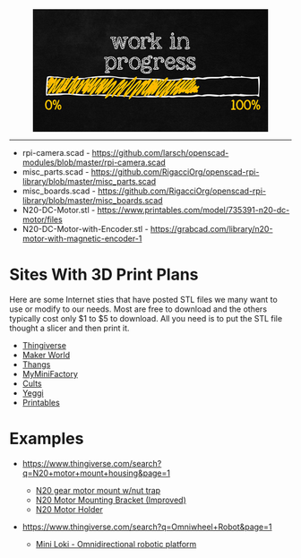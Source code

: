 <!--
Maintainer:   jeffskinnerbox@yahoo.com / www.jeffskinnerbox.me
Version:      0.0.0
-->


<div align="center">
<img src="https://raw.githubusercontent.com/jeffskinnerbox/blog/main/content/images/banners-bkgrds/work-in-progress.jpg"
        title="These materials require additional work and are not ready for general use." align="center" width=420px height=219px>
</div>


---------------


* rpi-camera.scad - <https://github.com/larsch/openscad-modules/blob/master/rpi-camera.scad>
* misc_parts.scad - <https://github.com/RigacciOrg/openscad-rpi-library/blob/master/misc_parts.scad>
* misc_boards.scad - <https://github.com/RigacciOrg/openscad-rpi-library/blob/master/misc_boards.scad>
* N20-DC-Motor.stl - <https://www.printables.com/model/735391-n20-dc-motor/files>
* N20-DC-Motor-with-Encoder.stl - <https://grabcad.com/library/n20-motor-with-magnetic-encoder-1>

# Sites With 3D Print Plans

Here are some Internet sties that have posted STL files we many want to use or modify to our needs.
Most are free to download and the others typically cost only $1 to $5 to download.
All you need is to put the STL file thought a slicer and then print it.

* [Thingiverse](https://www.thingiverse.com/)
* [Maker World](https://makerworld.com/en)
* [Thangs](https://thangs.com/?sort=trending)
* [MyMiniFactory](https://www.myminifactory.com/)
* [Cults](https://cults3d.com/)
* [Yeggi](https://www.yeggi.com/)
* [Printables](https://www.printables.com/)

# Examples

* <https://www.thingiverse.com/search?q=N20+motor+mount+housing&page=1>
  * [N20 gear motor mount w/nut trap](https://www.thingiverse.com/thing:878347)
  * [N20 Motor Mounting Bracket (Improved)](https://www.thingiverse.com/thing:6895505)
  * [N20 Motor Holder](https://www.thingiverse.com/thing:2431632)

* <https://www.thingiverse.com/search?q=Omniwheel+Robot&page=1>
  * [Mini Loki - Omnidirectional robotic platform](https://www.thingiverse.com/thing:1276446)


